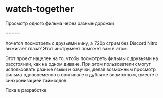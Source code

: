 # watch-together
Просмотр одного фильма через разные дорожки

=====

Хочется посмотреть с друзьями кину, а 720p стрим без Discord Nitro выжигает глаза? Этот инструмент поможет вам в этом.

Этот проект нацелен на то, чтобы посмотреть фильмы с друзьями на расстоянии, как на одном диване. При этом пользователи смогут использовать разные языки и озвучки, делая возможным просмотр фильма одновременно в оригинале и дубляже возможным, вместе с синхронизацией таймкодов.

Пока в разработке